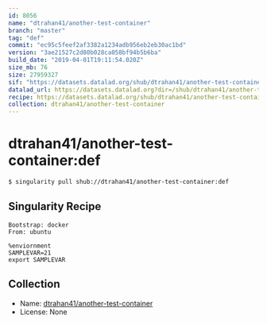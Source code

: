 ```yaml
---
id: 8056
name: "dtrahan41/another-test-container"
branch: "master"
tag: "def"
commit: "ec95c5feef2af3382a1234adb956eb2eb30ac1bd"
version: "3ae21527c2d80b028ca058bf94b5b6ba"
build_date: "2019-04-01T19:11:54.020Z"
size_mb: 76
size: 27959327
sif: "https://datasets.datalad.org/shub/dtrahan41/another-test-container/def/2019-04-01-ec95c5fe-3ae21527/3ae21527c2d80b028ca058bf94b5b6ba.simg"
datalad_url: https://datasets.datalad.org?dir=/shub/dtrahan41/another-test-container/def/2019-04-01-ec95c5fe-3ae21527/
recipe: https://datasets.datalad.org/shub/dtrahan41/another-test-container/def/2019-04-01-ec95c5fe-3ae21527/Singularity
collection: dtrahan41/another-test-container
---
```


# dtrahan41/another-test-container:def

```bash
$ singularity pull shub://dtrahan41/another-test-container:def
```

## Singularity Recipe

```singularity
Bootstrap: docker
From: ubuntu

%enviornment
SAMPLEVAR=21
export SAMPLEVAR
```

## Collection

 - Name: [dtrahan41/another-test-container](https://github.com/dtrahan41/another-test-container)
 - License: None

